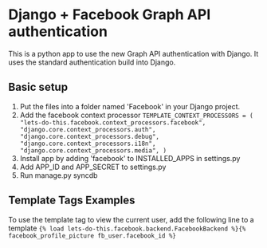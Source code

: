 # Django + Facebook Graph API authentication
This is a python app to use the new Graph API authentication with Django. It uses the standard authentication build into Django. 
## Basic setup
1. Put the files into a folder named 'Facebook' in your Django project.
2. Add the facebook context processor
`
TEMPLATE_CONTEXT_PROCESSORS = (
	"lets-do-this.facebook.context_processors.facebook",
	"django.core.context_processors.auth",
	"django.core.context_processors.debug",
	"django.core.context_processors.i18n",
	"django.core.context_processors.media",
)
`
1. Install app by adding 'facebook' to INSTALLED_APPS in settings.py
2. Add APP_ID and APP_SECRET to settings.py
3. Run manage.py syncdb
## Template Tags Examples
To use the template tag to view the current user, add the following line to a template `{% load lets-do-this.facebook.backend.FacebookBackend %}{% facebook_profile_picture fb_user.facebook_id %}`